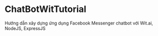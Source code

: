 # ChatBotWitTutorial
Hướng dẫn xây dựng ứng dụng Facebook Messenger chatbot với Wit.ai, NodeJS, ExpressJS
